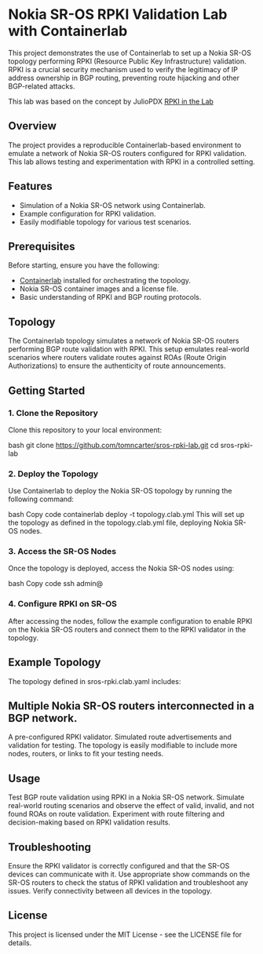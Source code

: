 # Nokia SR-OS RPKI Validation Lab with Containerlab

This project demonstrates the use of Containerlab to set up a Nokia SR-OS topology performing RPKI (Resource Public Key Infrastructure) validation. RPKI is a crucial security mechanism used to verify the legitimacy of IP address ownership in BGP routing, preventing route hijacking and other BGP-related attacks.

This lab was based on the concept by JulioPDX [RPKI in the Lab](https://juliopdx.com/2023/01/02/rpki-in-the-lab/#getting-rpki-in-the-lab-with-routinator)

## Overview

The project provides a reproducible Containerlab-based environment to emulate a network of Nokia SR-OS routers configured for RPKI validation. This lab allows testing and experimentation with RPKI in a controlled setting.

## Features

- Simulation of a Nokia SR-OS network using Containerlab.
- Example configuration for RPKI validation.
- Easily modifiable topology for various test scenarios.
  
## Prerequisites

Before starting, ensure you have the following:

- [Containerlab](https://containerlab.srlinux.dev/) installed for orchestrating the topology.
- Nokia SR-OS container images and a license file.
- Basic understanding of RPKI and BGP routing protocols.

## Topology

The Containerlab topology simulates a network of Nokia SR-OS routers performing BGP route validation with RPKI. This setup emulates real-world scenarios where routers validate routes against ROAs (Route Origin Authorizations) to ensure the authenticity of route announcements.

## Getting Started

### 1. Clone the Repository
Clone this repository to your local environment:

bash
git clone https://github.com/tomncarter/sros-rpki-lab.git
cd sros-rpki-lab

### 2. Deploy the Topology
Use Containerlab to deploy the Nokia SR-OS topology by running the following command:

bash
Copy code
containerlab deploy -t topology.clab.yml
This will set up the topology as defined in the topology.clab.yml file, deploying Nokia SR-OS nodes.

### 3. Access the SR-OS Nodes
Once the topology is deployed, access the Nokia SR-OS nodes using:

bash
Copy code
ssh admin@<node-ip>

### 4. Configure RPKI on SR-OS
After accessing the nodes, follow the example configuration to enable RPKI on the Nokia SR-OS routers and connect them to the RPKI validator in the topology.

## Example Topology
The topology defined in sros-rpki.clab.yaml includes:

## Multiple Nokia SR-OS routers interconnected in a BGP network.
A pre-configured RPKI validator.
Simulated route advertisements and validation for testing.
The topology is easily modifiable to include more nodes, routers, or links to fit your testing needs.

## Usage
Test BGP route validation using RPKI in a Nokia SR-OS network.
Simulate real-world routing scenarios and observe the effect of valid, invalid, and not found ROAs on route validation.
Experiment with route filtering and decision-making based on RPKI validation results.

## Troubleshooting
Ensure the RPKI validator is correctly configured and that the SR-OS devices can communicate with it.
Use appropriate show commands on the SR-OS routers to check the status of RPKI validation and troubleshoot any issues.
Verify connectivity between all devices in the topology.

## License
This project is licensed under the MIT License - see the LICENSE file for details.
